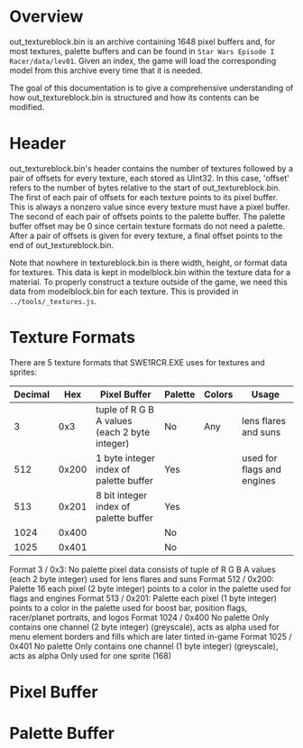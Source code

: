 # Overview
out_textureblock.bin is an archive containing 1648 pixel buffers and, for most textures, palette buffers and can be found in `Star Wars Episode I Racer/data/lev01`. Given an index, the game will load the corresponding model from this archive every time that it is needed.

The goal of this documentation is to give a comprehensive understanding of how out_textureblock.bin is structured and how its contents can be modified.

# Header
out_textureblock.bin's header contains the number of textures followed by a pair of offsets for every texture, each stored as UInt32. In this case, 'offset' refers to the number of bytes relative to the start of out_textureblock.bin. The first of each pair of offsets for each texture points to its pixel buffer. This is always a nonzero value since every texture must have a pixel buffer. The second of each pair of offsets points to the palette buffer. The palette buffer offset may be 0 since certain texture formats do not need a palette. After a pair of offsets is given for every texture, a final offset points to the end of out_textureblock.bin.

Note that nowhere in textureblock.bin is there width, height, or format data for textures. This data is kept in modelblock.bin within the texture data for a material. To properly construct a texture outside of the game, we need this data from modelblock.bin for each texture. This is provided in `../tools/_textures.js`.

# Texture Formats
There are 5 texture formats that SWE1RCR.EXE uses for textures and sprites:

| Decimal | Hex   | Pixel Buffer                                  | Palette | Colors | Usage                      |
| ------- | ----- | --------------------------------------------- | ------- | ------ | -------------------------- |
| 3       | 0x3   | tuple of R G B A values (each 2 byte integer) | No      | Any    | lens flares and suns       |
| 512     | 0x200 | 1 byte integer index of palette buffer        | Yes     |        | used for flags and engines |
| 513     | 0x201 | 8 bit integer index of palette buffer        | Yes     |        |                            |
| 1024    | 0x400 |                                               | No      |        |                            |
| 1025    | 0x401 |                                               | No      |        |                            |

Format 3 / 0x3: 
No palette
pixel data consists of tuple of R G B A values (each 2 byte integer)
used for lens flares and suns
Format 512 / 0x200:
Palette
16
each pixel (2 byte integer) points to a color in the palette
used for flags and engines
Format 513 / 0x201:
Palette
each pixel (1 byte integer) points to a color in the palette 
used for boost bar, position flags, racer/planet portraits, and logos
Format 1024 / 0x400
No palette
Only contains one channel (2 byte integer) (greyscale), acts as alpha
used for menu element borders and fills which are later tinted in-game
Format 1025 / 0x401
No palette
Only contains one channel (1 byte integer) (greyscale), acts as alpha
Only used for one sprite (168)

# Pixel Buffer

# Palette Buffer

